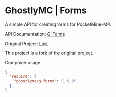 # GhostlyMC | Forms

A simple API for creating forms for PocketMine-MP.

API Documentation: [G-Forms]()

Original Project: [Link](https://github.com/jojoe77777/FormAPI)

This project is a fork of the original project.

Composer usage:

```json
{
  "require": {
    "ghostlymc/g-forms": "1.0.0"
  }
}
```